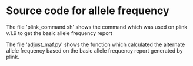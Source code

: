# Source code for allele frequency 

The file 'plink_command.sh' shows the command which was used on plink v.1.9 to get the basic allele frequency report 

The file 'adjust_maf.py' shows the function which calculated the alternate allele frequency based on the basic allele frequency report generated by plink.
